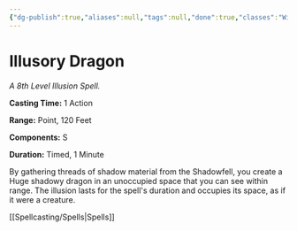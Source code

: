 ```yaml
---
{"dg-publish":true,"aliases":null,"tags":null,"done":true,"classes":"Wizard,","spellLevel":8,"school":"Illusion","source":"XGE","permalink":"/spells/illusory-dragon/","dgHomeLink":false,"dgPassFrontmatter":true}
---
```


# Illusory Dragon
*A 8th Level Illusion Spell.*

**Casting Time:** 1 Action

**Range:** Point, 120 Feet

**Components:** S 

**Duration:** Timed, 1 Minute

By gathering threads of shadow material from the Shadowfell, you create a Huge shadowy dragon in an unoccupied space that you can see within range. The illusion lasts for the spell's duration and occupies its space, as if it were a creature.

[[Spellcasting/Spells|Spells]]